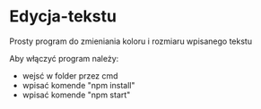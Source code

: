 # Edycja-tekstu

Prosty program do zmieniania koloru i rozmiaru wpisanego tekstu

Aby włączyć program należy: 

- wejsć w folder przez cmd
- wpisać komende "npm install" 
- wpisać komende "npm start"
